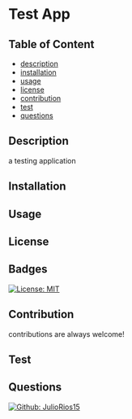 # Test App
  ## Table of Content
  * [description](#description)
  * [installation](#installation)
  * [usage](#usage)
  * [license](#license)
  * [contribution](#contribution)
  * [test](#test)
  * [questions](#questions)

  ## Description
  a testing application

  ## Installation
  
  ## Usage

  ## License
  
  ## Badges
  [![License: MIT](https://img.shields.io/badge/License-MIT-yellow.svg)](https://opensource.org/licenses/MIT)
  

  ## Contribution
  contributions are always welcome!

  ## Test

  ## Questions
  [![Github: JulioRios15](https://img.shields.io/badge/GitHub-JulioRios15-100000?style=for-the-badge&logo=github&logoColor=white)](http://github.com/JulioRios15)
